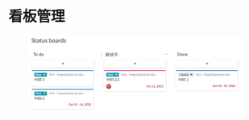 # 看板管理



<figure><img src="../.gitbook/assets/image (13).png" alt=""><figcaption></figcaption></figure>
